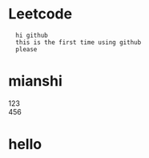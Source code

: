 #  Leetcode
      hi github
      this is the first time using github
      please 
      
# mianshi
123	    
456
# hello
